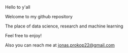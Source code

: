 Hello to y'all  

Welcome to my github repository

The place of data science, research and machine learning

Feel free to enjoy!







Also you can reach me at jonas.prokop22@gmail.com

